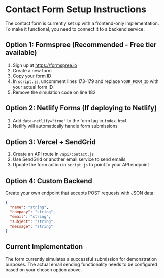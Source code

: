 # Contact Form Setup Instructions

The contact form is currently set up with a frontend-only implementation. To make it functional, you need to connect it to a backend service.

## Option 1: Formspree (Recommended - Free tier available)

1. Sign up at https://formspree.io
2. Create a new form
3. Copy your form ID
4. In `script.js`, uncomment lines 173-179 and replace `YOUR_FORM_ID` with your actual form ID
5. Remove the simulation code on line 182

## Option 2: Netlify Forms (If deploying to Netlify)

1. Add `data-netlify="true"` to the form tag in `index.html`
2. Netlify will automatically handle form submissions

## Option 3: Vercel + SendGrid

1. Create an API route in `/api/contact.js`
2. Use SendGrid or another email service to send emails
3. Update the form action in `script.js` to point to your API endpoint

## Option 4: Custom Backend

Create your own endpoint that accepts POST requests with JSON data:
```json
{
  "name": "string",
  "company": "string",
  "email": "string",
  "subject": "string",
  "message": "string"
}
```

## Current Implementation

The form currently simulates a successful submission for demonstration purposes. The actual email sending functionality needs to be configured based on your chosen option above.